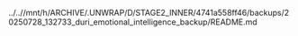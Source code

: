 ../..//mnt/h/ARCHIVE/.UNWRAP/D/STAGE2_INNER/4741a558ff46/backups/20250728_132733_duri_emotional_intelligence_backup/README.md